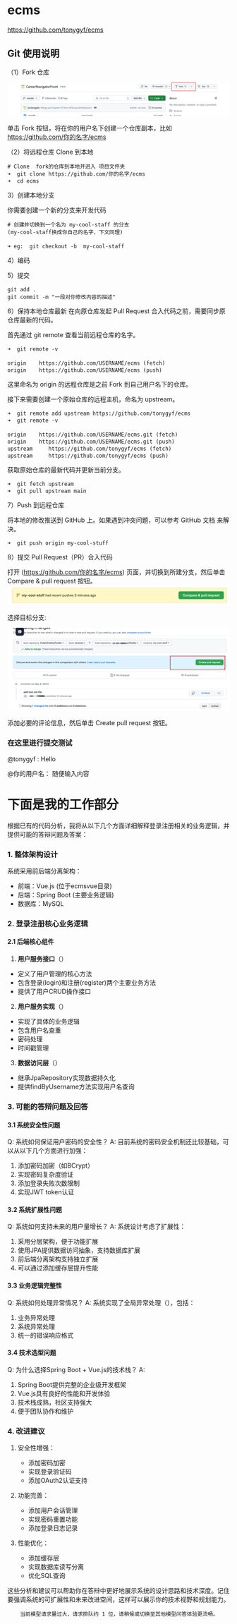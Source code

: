# ecms

https://github.com/tonygyf/ecms

## Git 使用说明

（1）Fork 仓库

![alt text](image.png)

单击 Fork 按钮，将在你的用户名下创建一个仓库副本，比如 https://github.com/你的名字/ecms


（2）将远程仓库 Clone 到本地

```
# Clone  fork的仓库到本地并进入 项目文件夹
➜  git clone https://github.com/你的名字/ecms
➜  cd ecms
```

3）创建本地分支

你需要创建一个新的分支来开发代码

```
# 创建并切换到一个名为 my-cool-staff 的分支
(my-cool-staff换成你自己的名字，下文同理)

➜ eg:  git checkout -b  my-cool-staff
```

4）编码

5）提交

```
git add .
git commit -m "一段对你修改内容的描述"
```

6）保持本地仓库最新
在向原仓库发起 Pull Request 合入代码之前，需要同步原仓库最新的代码。

首先通过 git remote 查看当前远程仓库的名字。

```
➜  git remote -v

origin    https://github.com/USERNAME/ecms (fetch)
origin    https://github.com/USERNAME/ecms (push)
```

这里命名为 origin 的远程仓库是之前 Fork 到自己用户名下的仓库。

接下来需要创建一个原始仓库的远程主机，命名为 upstream。

```
➜  git remote add upstream https://github.com/tonygyf/ecms
➜  git remote -v

origin    https://github.com/USERNAME/ecms.git (fetch)
origin    https://github.com/USERNAME/ecms.git (push)
upstream     https://github.com/tonygyf/ecms (fetch)
upstream     https://github.com/tonygyf/ecms (push)
```

获取原始仓库的最新代码并更新当前分支。

```
➜  git fetch upstream
➜  git pull upstream main
```

7）Push 到远程仓库

将本地的修改推送到 GitHub 上。如果遇到冲突问题，可以参考 GitHub 文档 来解决。

```
➜  git push origin my-cool-stuff
```

8）提交 Pull Request（PR）合入代码

打开 (https://github.com/你的名字/ecms) 页面，并切换到所建分支，然后单击 Compare & pull request 按钮。
![alt text](image-1.png)


选择目标分支:

![alt text](image-2.png)

添加必要的评论信息，然后单击 Create pull request 按钮。

### 在这里进行提交测试

@tonygyf  : Hello

@你的用户名： 随便输入内容


# 下面是我的工作部分
          
根据已有的代码分析，我将从以下几个方面详细解释登录注册相关的业务逻辑，并提供可能的答辩问题及答案：

### 1. 整体架构设计

系统采用前后端分离架构：
- 前端：Vue.js (位于ecmsvue目录)
- 后端：Spring Boot (主要业务逻辑)
- 数据库：MySQL

### 2. 登录注册核心业务逻辑

#### 2.1 后端核心组件

1. **用户服务接口**（<mcsymbol name="UserService" filename="UserService.java" path="src/main/java/com/ecms/service/UserService.java" type="interface">）
- 定义了用户管理的核心方法
- 包含登录(login)和注册(register)两个主要业务方法
- 提供了用户CRUD操作接口

2. **用户服务实现**（<mcsymbol name="UserServiceImpl" filename="UserServiceImpl.java" path="src/main/java/com/ecms/service/impl/UserServiceImpl.java" type="class">）
- 实现了具体的业务逻辑
- 包含用户名查重
- 密码处理
- 时间戳管理

3. **数据访问层**（<mcsymbol name="UserRepository" filename="UserRepository.java" path="src/main/java/com/ecms/repository/UserRepository.java" type="interface">）
- 继承JpaRepository实现数据持久化
- 提供findByUsername方法实现用户名查询

### 3. 可能的答辩问题及回答

#### 3.1 系统安全性问题

Q: 系统如何保证用户密码的安全性？
A: 目前系统的密码安全机制还比较基础，可以从以下几个方面进行加强：
1. 添加密码加密（如BCrypt）
2. 实现密码复杂度验证
3. 添加登录失败次数限制
4. 实现JWT token认证

#### 3.2 系统扩展性问题

Q: 系统如何支持未来的用户量增长？
A: 系统设计考虑了扩展性：
1. 采用分层架构，便于功能扩展
2. 使用JPA提供数据访问抽象，支持数据库扩展
3. 前后端分离架构支持独立扩展
4. 可以通过添加缓存层提升性能

#### 3.3 业务逻辑完整性

Q: 系统如何处理异常情况？
A: 系统实现了全局异常处理（<mcsymbol name="GlobalExceptionHandler" filename="GlobalExceptionHandler.java" path="src/main/java/com/ecms/exception/GlobalExceptionHandler.java" type="class">），包括：
1. 业务异常处理
2. 系统异常处理
3. 统一的错误响应格式

#### 3.4 技术选型问题

Q: 为什么选择Spring Boot + Vue.js的技术栈？
A: 
1. Spring Boot提供完整的企业级开发框架
2. Vue.js具有良好的性能和开发体验
3. 技术栈成熟，社区支持强大
4. 便于团队协作和维护

### 4. 改进建议

1. 安全性增强：
   - 添加密码加密
   - 实现登录验证码
   - 添加OAuth2认证支持

2. 功能完善：
   - 添加用户会话管理
   - 实现密码重置功能
   - 添加登录日志记录

3. 性能优化：
   - 添加缓存层
   - 实现数据库读写分离
   - 优化SQL查询

这些分析和建议可以帮助你在答辩中更好地展示系统的设计思路和技术深度。记住要强调系统的可扩展性和未来改进空间，这样可以展示你的技术视野和规划能力。

        当前模型请求量过大，请求排队约 1 位，请稍候或切换至其他模型问答体验更流畅。
